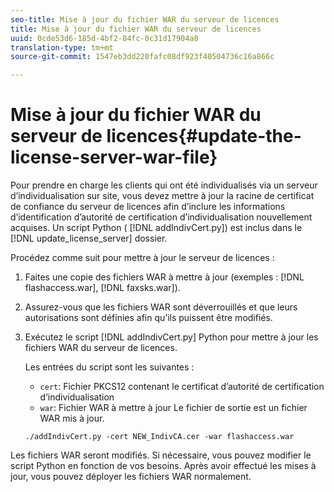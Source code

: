 ```yaml
---
seo-title: Mise à jour du fichier WAR du serveur de licences
title: Mise à jour du fichier WAR du serveur de licences
uuid: 0cde53d6-185d-4bf2-84fc-0c31d17904a8
translation-type: tm+mt
source-git-commit: 1547eb3dd220fafc08df923f40504736c16a866c

---
```



# Mise à jour du fichier WAR du serveur de licences{#update-the-license-server-war-file}

Pour prendre en charge les clients qui ont été individualisés via un serveur d’individualisation sur site, vous devez mettre à jour la racine de certificat de confiance du serveur de licences afin d’inclure les informations d’identification d’autorité de certification d’individualisation nouvellement acquises. Un script Python ( [!DNL addIndivCert.py]) est inclus dans le [!DNL update_license_server] dossier.

Procédez comme suit pour mettre à jour le serveur de licences :

1. Faites une copie des fichiers WAR à mettre à jour (exemples : [!DNL flashaccess.war], [!DNL faxsks.war]).
1. Assurez-vous que les fichiers WAR sont déverrouillés et que leurs autorisations sont définies afin qu’ils puissent être modifiés.
1. Exécutez le script [!DNL addIndivCert.py] Python pour mettre à jour les fichiers WAR du serveur de licences.

   Les entrées du script sont les suivantes :

   * `cert`: Fichier PKCS12 contenant le certificat d’autorité de certification d’individualisation
   * `war`: Fichier WAR à mettre à jour
   Le fichier de sortie est un fichier WAR mis à jour.

   ```
   ./addIndivCert.py -cert NEW_IndivCA.cer -war flashaccess.war
   ```

Les fichiers WAR seront modifiés. Si nécessaire, vous pouvez modifier le script Python en fonction de vos besoins. Après avoir effectué les mises à jour, vous pouvez déployer les fichiers WAR normalement.
